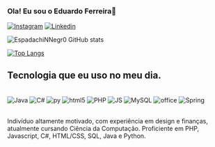 
### Ola! Eu sou o Eduardo Ferreira👋


[![Instagram](https://img.shields.io/badge/Instagram-E4405F?style=for-the-badge&logo=instagram&logoColor=white)](https://www.instagram.com/eduardo_s.gomesf/)
[![Linkedin](https://img.shields.io/badge/LinkedIn-0077B5?style=for-the-badge&logo=linkedin&logoColor=white)](https://www.linkedin.com/in/eduardo-santos-gomes-ferreira-711ba2257/)

![EspadachiNNegr0 GitHub stats](https://github-readme-stats.vercel.app/api?username=EspadachiNNegr0&show_icons=true&theme=dracula)

[![Top Langs](https://github-readme-stats.vercel.app/api/top-langs/?username=EspadachiNNegr0&layout=donut)](https://github.com/anuraghazra/github-readme-stats)

## Tecnologia que eu uso no meu dia.

<div style="display: inline_block"></br>
<img align="center" alt="Java" src="https://img.shields.io/badge/Java-ED8B00?style=for-the-badge&logo=openjdk&logoColor=white">
<img align="center" alt="C#" src="https://img.shields.io/badge/C%23-239120?style=for-the-badge&logo=c-sharp&logoColor=white">
<img align="center" alt="py" src="https://img.shields.io/badge/Python-14354C?style=for-the-badge&logo=python&logoColor=white">
<img align="center" alt="html5" src="https://img.shields.io/badge/HTML5-E34F26?style=for-the-badge&logo=html5&logoColor=white">
<img align="center" alt="PHP" src="https://img.shields.io/badge/PHP-777BB4?style=for-the-badge&logo=php&logoColor=white">
<img align="center" alt="JS" src="https://img.shields.io/badge/JavaScript-323330?style=for-the-badge&logo=javascript&logoColor=F7DF1E">
<img align="center" alt="MySQL" src="https://img.shields.io/badge/MySQL-00000F?style=for-the-badge&logo=mysql&logoColor=white">
<img align="center" alt="office" src="https://img.shields.io/badge/Microsoft_Office-D83B01?style=for-the-badge&logo=microsoft-office&logoColor=white">
<img align="center" alt="Spring" src="https://img.shields.io/badge/Spring-6DB33F?style=for-the-badge&logo=spring&logoColor=white">
</div></br>

Indivíduo altamente motivado, com experiência em design e finanças, atualmente cursando Ciência da Computação. Proficiente em PHP, Javascript, C#, HTML/CSS, SQL, Java e Python.
